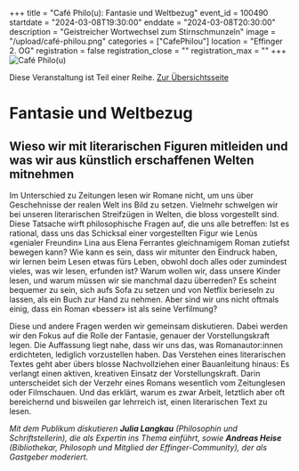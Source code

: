 +++
title = "Café Philo(u): Fantasie und Weltbezug"
event_id = 100490
startdate = "2024-03-08T19:30:00"
enddate = "2024-03-08T20:30:00"
description = "Geistreicher Wortwechsel zum Stirnschmunzeln"
image = "/upload/café-philou.png"
categories = ["CafePhilou"]
location = "Effinger 2. OG"
registration = false
registration_close = ""
registration_max = ""
+++
![Café Philo(u)](/upload/café-philou.png)
       
Diese Veranstaltung ist Teil einer Reihe. [Zur Übersichtsseite](/cafephilou)

# Fantasie und Weltbezug
## Wieso wir mit literarischen Figuren mitleiden und was wir aus künstlich erschaffenen Welten mitnehmen

Im Unterschied zu Zeitungen lesen wir Romane nicht, um uns über Geschehnisse
der realen Welt ins Bild zu setzen. Vielmehr schwelgen wir bei unseren
literarischen Streifzügen in Welten, die bloss vorgestellt sind. Diese Tatsache
wirft philosophische Fragen auf, die uns alle betreffen: Ist es rational, dass uns
das Schicksal einer vorgestellten Figur wie Lenùs «genialer Freundin» Lina aus
Elena Ferrantes gleichnamigem Roman zutiefst bewegen kann? Wie kann es sein,
dass wir mitunter den Eindruck haben, wir lernen beim Lesen etwas fürs Leben,
obwohl doch alles oder zumindest vieles, was wir lesen, erfunden ist? Warum
wollen wir, dass unsere Kinder lesen, und warum müssen wir sie manchmal dazu
überreden? Es scheint bequemer zu sein, sich aufs Sofa zu setzen und von Netflix
berieseln zu lassen, als ein Buch zur Hand zu nehmen. Aber sind wir uns nicht
oftmals einig, dass ein Roman «besser» ist als seine Verfilmung?

Diese und andere Fragen werden wir gemeinsam diskutieren. Dabei werden wir
den Fokus auf die Rolle der Fantasie, genauer der Vorstellungskraft legen. Die
Auffassung liegt nahe, dass wir uns das, was Romanautor:innen erdichteten,
lediglich vorzustellen haben. Das Verstehen eines literarischen Textes geht aber
übers blosse Nachvollziehen einer Bauanleitung hinaus: Es verlangt einen
aktiven, kreativen Einsatz der Vorstellungskraft. Darin unterscheidet sich der
Verzehr eines Romans wesentlich vom Zeitunglesen oder Filmschauen. Und das
erklärt, warum es zwar Arbeit, letztlich aber oft bereichernd und bisweilen gar
lehrreich ist, einen literarischen Text zu lesen.

*Mit dem Publikum diskutieren **Julia Langkau** (Philosophin und Schriftstellerin), die
als Expertin ins Thema einführt, sowie **Andreas Heise** (Bibliothekar, Philosoph und
Mitglied der Effinger-Community), der als Gastgeber moderiert.*
